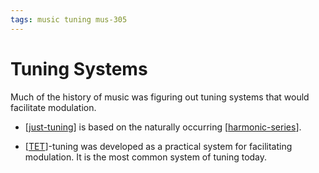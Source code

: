 ```yaml
---
tags: music tuning mus-305
---
```


# Tuning Systems

Much of the history of music was figuring out tuning systems that would facilitate modulation.

- [[just-tuning]] is based on the naturally occurring [[harmonic-series]].

- [[TET]]-tuning was developed as a practical system for facilitating modulation. It is the most common system of tuning today.

[//begin]: # "Autogenerated link references for markdown compatibility"
[just-tuning]: just-tuning "Just Tuning"
[harmonic-series]: harmonic-series "Harmonic Series"
[TET]: tet "Twelve Equal Temperament Tuning"
[//end]: # "Autogenerated link references"